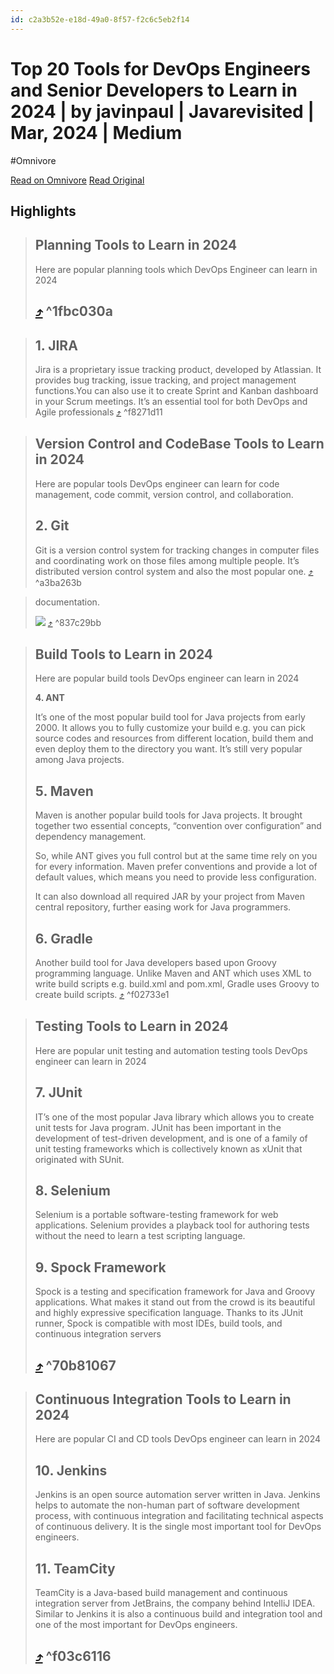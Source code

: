 ```yaml
---
id: c2a3b52e-e18d-49a0-8f57-f2c6c5eb2f14
---
```


# Top 20 Tools for DevOps Engineers and Senior Developers to Learn in 2024 | by javinpaul | Javarevisited | Mar, 2024 | Medium
#Omnivore

[Read on Omnivore](https://omnivore.app/me/top-20-tools-for-dev-ops-engineers-and-senior-developers-to-lear-18e45f54871)
[Read Original](https://medium.com/javarevisited/top-20-tools-for-devops-engineers-and-senior-developers-to-learn-in-2024-cfc04e9850b5)

## Highlights

> ## Planning Tools to Learn in 2024
> 
> Here are popular planning tools which DevOps Engineer can learn in 2024
> 
> ##  [⤴️](https://omnivore.app/me/top-20-tools-for-dev-ops-engineers-and-senior-developers-to-lear-18e45f54871#1fbc030a-5bac-4885-bf5b-a9acc6858e9f)  ^1fbc030a

> ## **1\. JIRA**
> 
> Jira is a proprietary issue tracking product, developed by Atlassian. It provides bug tracking, issue tracking, and project management functions.You can also use it to create Sprint and Kanban dashboard in your Scrum meetings. It’s an essential tool for both DevOps and Agile professionals [⤴️](https://omnivore.app/me/top-20-tools-for-dev-ops-engineers-and-senior-developers-to-lear-18e45f54871#f8271d11-1ad4-4f9e-854d-76c20bd9c478)  ^f8271d11

> ## Version Control and CodeBase Tools to Learn in 2024
> 
> Here are popular tools DevOps engineer can learn for code management, code commit, version control, and collaboration.
> 
> ## **2\. Git**
> 
> Git is a version control system for tracking changes in computer files and coordinating work on those files among multiple people. It’s distributed version control system and also the most popular one. [⤴️](https://omnivore.app/me/top-20-tools-for-dev-ops-engineers-and-senior-developers-to-lear-18e45f54871#a3ba263b-d8b8-4f1e-89e9-a74ce7ef04e9)  ^a3ba263b

> documentation.
> 
> ![](https://proxy-prod.omnivore-image-cache.app/509x305,sIeGvy5agN8K1DPPIY8B-HLmSXeANGvJbYAUT75lX35s/https://miro.medium.com/v2/resize:fit:509/0*py4-l4a3v9StnwVO) [⤴️](https://omnivore.app/me/top-20-tools-for-dev-ops-engineers-and-senior-developers-to-lear-18e45f54871#837c29bb-2565-4107-a0df-f1bfc1b426b5)  ^837c29bb

> ## Build Tools to Learn in 2024
> 
> Here are popular build tools DevOps engineer can learn in 2024
> 
> **4\. ANT**
> 
> It’s one of the most popular build tool for Java projects from early 2000\. It allows you to fully customize your build e.g. you can pick source codes and resources from different location, build them and even deploy them to the directory you want. It’s still very popular among Java projects.
> 
> ## **5\. Maven**
> 
> Maven is another popular build tools for Java projects. It brought together two essential concepts, “convention over configuration” and dependency management.
> 
> So, while ANT gives you full control but at the same time rely on you for every information. Maven prefer conventions and provide a lot of default values, which means you need to provide less configuration.
> 
> It can also download all required JAR by your project from Maven central repository, further easing work for Java programmers.
> 
> ## **6\. Gradle**
> 
> Another build tool for Java developers based upon Groovy programming language. Unlike Maven and ANT which uses XML to write build scripts e.g. build.xml and pom.xml, Gradle uses Groovy to create build scripts. [⤴️](https://omnivore.app/me/top-20-tools-for-dev-ops-engineers-and-senior-developers-to-lear-18e45f54871#f02733e1-c492-4df4-be8f-ed5c605f6ecd)  ^f02733e1

> ## Testing Tools to Learn in 2024
> 
> Here are popular unit testing and automation testing tools DevOps engineer can learn in 2024
> 
> ## **7\. JUnit**
> 
> IT’s one of the most popular Java library which allows you to create unit tests for Java program. JUnit has been important in the development of test-driven development, and is one of a family of unit testing frameworks which is collectively known as xUnit that originated with SUnit.
> 
> ## **8\. Selenium**
> 
> Selenium is a portable software-testing framework for web applications. Selenium provides a playback tool for authoring tests without the need to learn a test scripting language.
> 
> ## **9\. Spock Framework**
> 
> Spock is a testing and specification framework for Java and Groovy applications. What makes it stand out from the crowd is its beautiful and highly expressive specification language. Thanks to its JUnit runner, Spock is compatible with most IDEs, build tools, and continuous integration servers
> 
> ##  [⤴️](https://omnivore.app/me/top-20-tools-for-dev-ops-engineers-and-senior-developers-to-lear-18e45f54871#70b81067-e516-4000-ad8c-2f590cd74083)  ^70b81067

> ## Continuous Integration Tools to Learn in 2024
> 
> Here are popular CI and CD tools DevOps engineer can learn in 2024
> 
> ## **10\. Jenkins**
> 
> Jenkins is an open source automation server written in Java. Jenkins helps to automate the non-human part of software development process, with continuous integration and facilitating technical aspects of continuous delivery. It is the single most important tool for DevOps engineers.
> 
> ## **11\. TeamCity**
> 
> TeamCity is a Java-based build management and continuous integration server from JetBrains, the company behind IntelliJ IDEA. Similar to Jenkins it is also a continuous build and integration tool and one of the most important for DevOps engineers.
> 
> ##  [⤴️](https://omnivore.app/me/top-20-tools-for-dev-ops-engineers-and-senior-developers-to-lear-18e45f54871#f03c6116-6ffc-4531-813e-9d32c89ff903)  ^f03c6116

